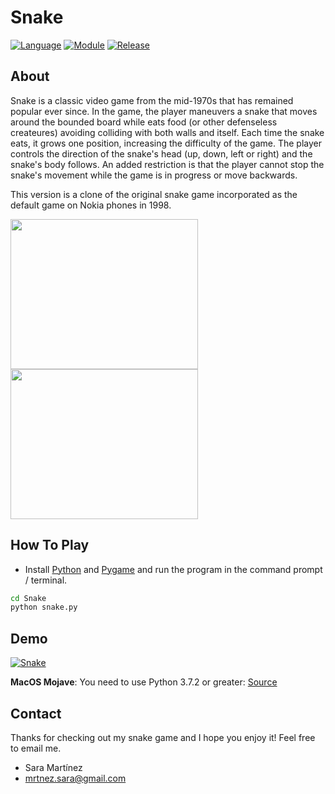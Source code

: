 # Snake

[![Language](https://img.shields.io/badge/language-python-blue.svg?style=flat)](https://www.python.org)
[![Module](https://img.shields.io/badge/module-pygame-brightgreen.svg?style=flat)](http://www.pygame.org/news.html)
[![Release](https://img.shields.io/badge/release-v1.0-orange.svg?style=flat)](http://www.leejamesrobinson.com/space-invaders.html)

## About

Snake is a classic video game from the mid-1970s that has remained popular ever since. In the game, the player maneuvers a snake that moves around the bounded board while eats food (or other defenseless createures) avoiding colliding with both walls and itself. Each time the snake eats, it grows one position, increasing the difficulty of the game. The player controls the direction of the snake's head (up, down, left or right) and the snake's body follows. An added restriction is that the player cannot stop the snake's movement while the game is in progress or move backwards.

This version is a clone of the original snake game incorporated as the default game on Nokia phones in 1998.

<img src="https://i.imgur.com/sweP24m.png" width="300" height="240" />
<img src="https://i.imgur.com/zX8yjFj.png" width="300" height="240"/>

## How To Play

- Install [Python](https://www.python.org/downloads/) and [Pygame](http://www.pygame.org/download.shtml) and run the program in the command prompt / terminal.

```bash
cd Snake
python snake.py
```

## Demo

[![Snake](https://i.ytimg.com/vi/-t5DL45yCr8/0.jpg)](https://www.youtube.com/watch?v=-t5DL45yCr8)

**MacOS Mojave**: You need to use Python 3.7.2 or greater: [Source](https://github.com/pygame/pygame/issues/555)

## Contact

Thanks for checking out my snake game and I hope you enjoy it! Feel free to email me.

- Sara Martínez
- mrtnez.sara@gmail.com
